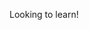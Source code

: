 Looking to learn!

<!---
ISOMERGITHUB64/ISOMERGITHUB64 is a ✨ special ✨ repository because its `README.md` (this file) appears on your GitHub profile.
You can click the Preview link to take a look at your changes.
--->
